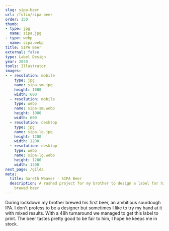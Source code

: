 ```yaml
---
slug: sipa-beer
url: /folio/sipa-beer
order: 150
thumb:
- type: jpg
  name: sipa.jpg
- type: webp
  name: sipa.webp
title: SIPA Beer
external: false
type: Label Design
year: 2020
tools: Illustrator
images:
- - resolution: mobile
    type: jpg
    name: sipa-sm.jpg
    height: 1000
    width: 600
  - resolution: mobile
    type: webp
    name: sipa-sm.webp
    height: 1000
    width: 600
  - resolution: desktop
    type: jpg
    name: sipa-lg.jpg
    height: 1200
    width: 1200
  - resolution: desktop
    type: webp
    name: sipa-lg.webp
    height: 1200
    width: 1200
next_page: /gilda
meta:
  title: Gareth Weaver - SIPA Beer
  description: A rushed project for my brother to design a label for his first
    brewed beer
---
```

During lockdown my brother brewed his first beer, an ambitious sourdough IPA. I
don't profess to be a designer but sometimes I like to try my hand at it with mixed
results. With a 48h turnaround we managed to get this label to print. The beer
tastes pretty good to be fair to him, I hope he keeps me in stock.
